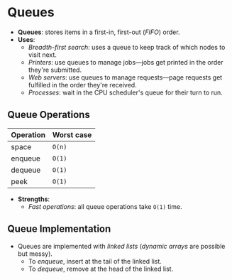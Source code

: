 # Queues

* **Queues**: stores items in a first-in, first-out (*FIFO*) order.
* **Uses**:
  * *Breadth-first search*: uses a queue to keep track of which nodes to visit next.
  * *Printers*: use queues to manage jobs—jobs get printed in the order they're submitted.
  * *Web servers*: use queues to manage requests—page requests get fulfilled in the order they're received.
  * *Processes*: wait in the CPU scheduler's queue for their turn to run.

## Queue Operations

| Operation | Worst case |
| --------- | ---------- |
| space     | `O(n)`     |
| enqueue   | `O(1)`     |
| dequeue   | `O(1)`     |
| peek      | `O(1)`     |

* **Strengths**:
  * *Fast operations*: all queue operations take  `O(1)` time.

## Queue Implementation

* Queues are implemented with *linked lists* (*dynamic arrays* are possible but messy).
  * To *enqueue*, insert at the tail of the linked list.
  * To *dequeue*, remove at the head of the linked list.
